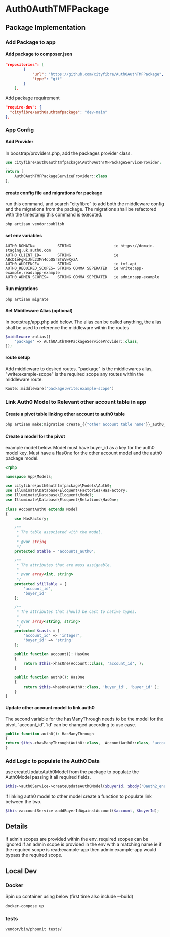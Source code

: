 # Auth0AuthTMFPackage

## Package Implementation

### Add Package to app
#### Add package to composer.json

```json
"repositories": [
        {
            "url": "https://github.com/cityfibre/Auth0AuthTMFPackage",
            "type": "git"
        }
    ],
```
Add package requirement
```json
"require-dev": {
  "cityfibre/auth0authtmfpackage": "dev-main"
},
```

### App Config
#### Add Provider
In boostrap/providers.php, add the packages provider class.
```php
use cityfibre\auth0authtmfpackage\Auth0AuthTMFPackageServiceProvider;
...
return [
    Auth0AuthTMFPackageServiceProvider::class
];
```
#### create config file and migrations for package
run this command, and search "cityfibre" to add both the middleware config and the migrations from the package. The migrations shall be refactored with the timestamp this command is executed.
```bash
php artisan vendor:publish
```

#### set env variables
```text
AUTH0_DOMAIN=          STRING                   ie https://domain-staging.uk.auth0.com
AUTH0_CLIENT_ID=       STRING                   ie ABcD1eFgHiJkL23Mn4opQ5rSTuVwXyzA
AUTH0_AUDIENCE=        STRING                   ie tmf-api
AUTH0_REQUIRED_SCOPES= STRING COMMA SEPERATED   ie write:app-example,read:app-example
AUTH0_ADMIN_SCOPES=    STRING COMMA SEPERATED   ie admin:app-example
```

#### Run migrations
```bash
php artisan migrate
```

#### Set Middleware Alias (optional)
In bootstrap/app.php add below. The alias can be called anything, the alias shall be used to reference the middleware within the routes
```php
$middleware->alias([
    'package' => Auth0AuthTMFPackageServiceProvider::class,
]);
```

#### route setup
Add middleware to desired routes. "package" is the middlewares alias, "write:example-scope" is the required scope any routes within the middleware route.
```php
Route::middleware('package:write:example-scope')
```

### Link Auth0 Model to Relevant other account table in app
#### Create a pivot table linking other account to auth0 table
```php
php artisan make:migration create_{{"other account table name"}}_auth0_table
```
#### Create a model for the pivot

example model below. Model must have buyer_id as a key for the auth0 model key. Must have a HasOne for the other account model and the auth0 package model.
```php
<?php

namespace App\Models;

use cityfibre\auth0authtmfpackage\Models\Auth0;
use Illuminate\Database\Eloquent\Factories\HasFactory;
use Illuminate\Database\Eloquent\Model;
use Illuminate\Database\Eloquent\Relations\HasOne;

class AccountAuth0 extends Model
{
    use HasFactory;

    /**
     * The table associated with the model.
     *
     * @var string
     */
    protected $table = 'accounts_auth0';

    /**
     * The attributes that are mass assignable.
     *
     * @var array<int, string>
     */
    protected $fillable = [
        'account_id',
        'buyer_id'
    ];

    /**
     * The attributes that should be cast to native types.
     *
     * @var array<string, string>
     */
    protected $casts = [
        'account_id' => 'integer',
        'buyer_id' => 'string'
    ];

    public function account(): HasOne
    {
        return $this->hasOne(Account::class, 'account_id', );
    }

    public function auth0(): HasOne
    {
        return $this->hasOne(Auth0::class, 'buyer_id', 'buyer_id' );
    }
}
```

#### Update other account model to link auth0
The second variable for the hasManyThrough needs to be the model for the pivot. 'account_id', 'id' can be changed according to use case. 
```php
public function auth0(): HasManyThrough
{
return $this->hasManyThrough(Auth0::class,  AccountAuth0::class, 'account_id', 'buyer_id', 'id', 'buyer_id');
}
```

### Add Logic to populate the Auth0 Data
use createUpdateAuth0Model from the package to populate the Auth0Model passing it all required fields.
```php
$this->auth0Service->createUpdateAuth0Model($buyerId, $body['Oauth2_enabled'] ?? false, $body['active'], $body['ip_addresses']);
```
if linking auth0 model to other model create a function to populate link between the two.
```php
$this->accountService->addBuyerIdAgainstAccount($account, $buyerId);
```

## Details
If admin scopes are provided within the env. required scopes can be ignored if an admin scope is provided in the env with a matching name ie if the required scope is read:example-app then admin:example-app would bypass the required scope.

## Local Dev

### Docker
Spin up container using below (first time also include --build)
```bash
docker-compose up
```


### tests
```bash
vendor/bin/phpunit tests/
```
